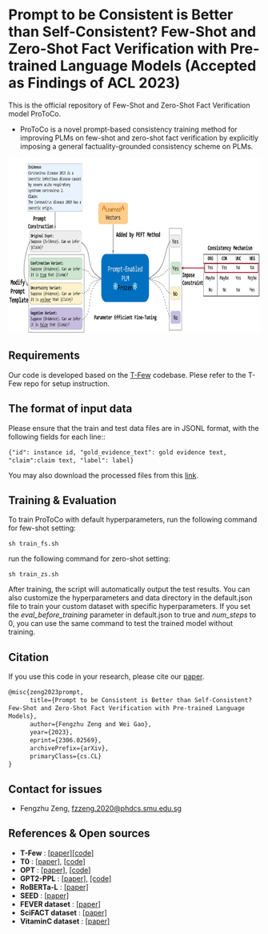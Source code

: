 # Prompt to be Consistent is Better than Self-Consistent? Few-Shot and Zero-Shot Fact Verification with Pre-trained Language Models (Accepted as Findings of ACL 2023) 

This is the official repository of Few-Shot and Zero-Shot Fact Verification model ProToCo. 

- ProToCo is a novel prompt-based consistency training method for improving PLMs on few-shot and zero-shot fact verification by explicitly imposing a general factuality-grounded consistency scheme on PLMs.


<p align="center">
<img src="misc/model.jpg" height=350>
</p>


## Requirements

Our code is developed based on the [T-Few](https://github.com/r-three/t-few) codebase. Plese refer to the T-Few repo for setup instruction.

## The format of input data
Please ensure that the train and test data files are in JSONL format, with the following fields for each line::
 ```
 {"id": instance id, "gold_evidence_text": gold evidence text, "claim":claim text, "label": label}
 ```
You may also download the processed files from this [link](https://drive.google.com/drive/folders/1FkEYlEn0HCAP8NlWWUIsLGam4ixlFBOp?usp=sharing).

## Training & Evaluation

To train ProToCo with default hyperparameters, run the following command for few-shot setting:
```
sh train_fs.sh
```
run the following command for zero-shot setting:
```
sh train_zs.sh
```
After training, the script will automatically output the test results. You can also customize the hyperparameters and data directory in the default.json file to train your custom dataset with specific hyperparameters. If you set the *eval_before_training* parameter in default.json to true and *num_steps* to 0, you can use the same command to test the trained model without training.

## Citation

If you use this code in your research, please cite our [paper](https://arxiv.org/abs/2306.02569).

```
@misc{zeng2023prompt,
      title={Prompt to be Consistent is Better than Self-Consistent? Few-Shot and Zero-Shot Fact Verification with Pre-trained Language Models}, 
      author={Fengzhu Zeng and Wei Gao},
      year={2023},
      eprint={2306.02569},
      archivePrefix={arXiv},
      primaryClass={cs.CL}
}
```

## Contact for issues
- Fengzhu Zeng, fzzeng.2020@phdcs.smu.edu.sg

## References & Open sources

- **T-Few** : [[paper]](https://aclanthology.org/N19-1423.pdf)[[code]](https://github.com/r-three/t-few)
- **T0** : [[paper]](https://openreview.net/forum?id=9Vrb9D0WI4), [[code]](https://github.com/bigscience-workshop/t-zero)
- **OPT** : [[paper]](https://arxiv.org/abs/2205.01068), [[code]](https://huggingface.co/docs/transformers/model_doc/opt)
- **GPT2-PPL** : [[paper]](https://aclanthology.org/2021.naacl-main.158.pdf), [[code]](https://github.com/HLTCHKUST/Perplexity-FactChecking)
- **RoBERTa-L** : [[paper]](https://arxiv.org/abs/1907.11692)
- **SEED** : [[paper]](https://www.ncbi.nlm.nih.gov/pmc/articles/PMC9680879/)
- **FEVER dataset** : [[paper]](https://aclanthology.org/N18-1074/)
- **SciFACT dataset** : [[paper]](https://aclanthology.org/2020.emnlp-main.609/)
- **VitaminC dataset** : [[paper]](https://aclanthology.org/2021.naacl-main.52/)
